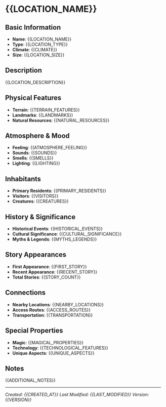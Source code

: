 # {{LOCATION_NAME}}

## Basic Information
- **Name**: {{LOCATION_NAME}}
- **Type**: {{LOCATION_TYPE}}
- **Climate**: {{CLIMATE}}
- **Size**: {{LOCATION_SIZE}}

## Description
{{LOCATION_DESCRIPTION}}

## Physical Features
- **Terrain**: {{TERRAIN_FEATURES}}
- **Landmarks**: {{LANDMARKS}}
- **Natural Resources**: {{NATURAL_RESOURCES}}

## Atmosphere & Mood
- **Feeling**: {{ATMOSPHERE_FEELING}}
- **Sounds**: {{SOUNDS}}
- **Smells**: {{SMELLS}}
- **Lighting**: {{LIGHTING}}

## Inhabitants
- **Primary Residents**: {{PRIMARY_RESIDENTS}}
- **Visitors**: {{VISITORS}}
- **Creatures**: {{CREATURES}}

## History & Significance
- **Historical Events**: {{HISTORICAL_EVENTS}}
- **Cultural Significance**: {{CULTURAL_SIGNIFICANCE}}
- **Myths & Legends**: {{MYTHS_LEGENDS}}

## Story Appearances
- **First Appearance**: {{FIRST_STORY}}
- **Recent Appearance**: {{RECENT_STORY}}
- **Total Stories**: {{STORY_COUNT}}

## Connections
- **Nearby Locations**: {{NEARBY_LOCATIONS}}
- **Access Routes**: {{ACCESS_ROUTES}}
- **Transportation**: {{TRANSPORTATION}}

## Special Properties
- **Magic**: {{MAGICAL_PROPERTIES}}
- **Technology**: {{TECHNOLOGICAL_FEATURES}}
- **Unique Aspects**: {{UNIQUE_ASPECTS}}

## Notes
{{ADDITIONAL_NOTES}}

---
*Created: {{CREATED_AT}}*
*Last Modified: {{LAST_MODIFIED}}*
*Version: {{VERSION}}*
